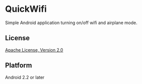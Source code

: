 # QuickWifi

Simple Android application turning on/off wifi and airplane mode.

## License

[Apache License, Version 2.0](http://www.apache.org/licenses/LICENSE-2.0.html)

## Platform

Android 2.2 or later
